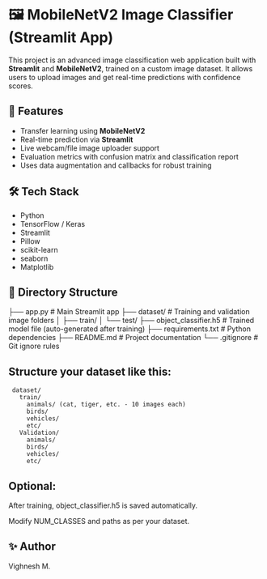 # 🖼️ MobileNetV2 Image Classifier (Streamlit App)

This project is an advanced image classification web application built with **Streamlit** and **MobileNetV2**, trained on a custom image dataset. It allows users to upload images and get real-time predictions with confidence scores.

## 🚀 Features

- Transfer learning using **MobileNetV2**
- Real-time prediction via **Streamlit**
- Live webcam/file image uploader support
- Evaluation metrics with confusion matrix and classification report
- Uses data augmentation and callbacks for robust training

## 🛠️ Tech Stack

- Python
- TensorFlow / Keras
- Streamlit
- Pillow
- scikit-learn
- seaborn
- Matplotlib

## 📁 Directory Structure
├── app.py # Main Streamlit app
├── dataset/ # Training and validation image folders
│ ├── train/
│ └── test/
├── object_classifier.h5 # Trained model file (auto-generated after training)
├── requirements.txt # Python dependencies
├── README.md # Project documentation
└── .gitignore # Git ignore rules

## Structure your dataset like this:

     
     dataset/
       train/
         animals/ (cat, tiger, etc. - 10 images each)
         birds/
         vehicles/
         etc/
       Validation/
         animals/
         birds/
         vehicles/
         etc/
## Optional:
After training, object_classifier.h5 is saved automatically.

Modify NUM_CLASSES and paths as per your dataset.


## ✨ Author
Vighnesh M. 



